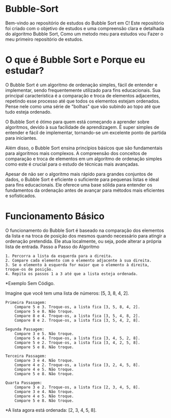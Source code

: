# Bubble-Sort

Bem-vindo ao repositório de estudos do Bubble Sort em C! Este repositório foi criado com o objetivo de estudos e uma compreensão clara e detalhada do algoritmo Bubble Sort, Como um metodo meu para estudos vou Fazer o meu primeiro repositório de estudos.

# O que é Bubble Sort e Porque eu estudar?

O Bubble Sort é um algoritmo de ordenação simples, fácil de entender e implementar, sendo frequentemente utilizado para fins educacionais. Sua principal característica é a comparação e troca de elementos adjacentes, repetindo esse processo até que todos os elementos estejam ordenados. Pense nele como uma série de "bolhas" que vão subindo ao topo até que tudo esteja ordenado.

O Bubble Sort é ótimo para quem está começando a aprender sobre algoritmos, devido à sua facilidade de aprendizagem. É super simples de entender e fácil de implementar, tornando-se um excelente ponto de partida para iniciantes.

Além disso, o Bubble Sort ensina princípios básicos que são fundamentais para algoritmos mais complexos. A compreensão dos conceitos de comparação e troca de elementos em um algoritmo de ordenação simples como este é crucial para o estudo de técnicas mais avançadas.

Apesar de não ser o algoritmo mais rápido para grandes conjuntos de dados, o Bubble Sort é eficiente o suficiente para pequenas listas e ideal para fins educacionais. Ele oferece uma base sólida para entender os fundamentos da ordenação antes de avançar para métodos mais eficientes e sofisticados.

# Funcionamento Básico

O funcionamento do Bubble Sort é baseado na comparação dos elementos da lista e na troca de posição dos mesmos quando necessário para atingir a ordenação pretendida. Ele atua localmente, ou seja, pode alterar a própria lista de entrada.
Passo a Passo do Algoritmo

    1. Percorra a lista da esquerda para a direita.
    2. Compare cada elemento com o elemento adjacente à sua direita.
    3. Se o elemento à esquerda for maior que o elemento à direita, troque-os de posição.
    4. Repita os passos 1 a 3 até que a lista esteja ordenada.

*Exemplo Sem Código.

Imagine que você tem uma lista de números: [5, 3, 8, 4, 2].

    Primeira Passagem:
        Compare 5 e 3. Troque-os, a lista fica [3, 5, 8, 4, 2].
        Compare 5 e 8. Não troque.
        Compare 8 e 4. Troque-os, a lista fica [3, 5, 4, 8, 2].
        Compare 8 e 2. Troque-os, a lista fica [3, 5, 4, 2, 8].

    Segunda Passagem:
        Compare 3 e 5. Não troque.
        Compare 5 e 4. Troque-os, a lista fica [3, 4, 5, 2, 8].
        Compare 5 e 2. Troque-os, a lista fica [3, 4, 2, 5, 8].
        Compare 5 e 8. Não troque.

    Terceira Passagem:
        Compare 3 e 4. Não troque.
        Compare 4 e 2. Troque-os, a lista fica [3, 2, 4, 5, 8].
        Compare 4 e 5. Não troque.
        Compare 5 e 8. Não troque.

    Quarta Passagem:
        Compare 3 e 2. Troque-os, a lista fica [2, 3, 4, 5, 8].
        Compare 3 e 4. Não troque.
        Compare 4 e 5. Não troque.
        Compare 5 e 8. Não troque.

*A lista agora está ordenada: [2, 3, 4, 5, 8].
